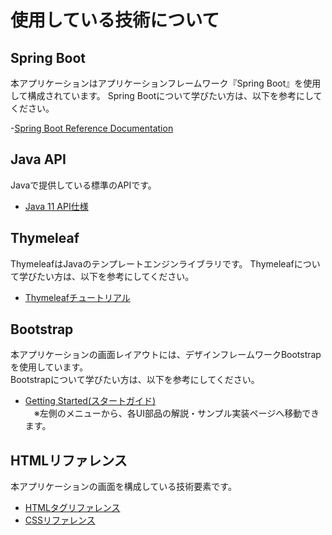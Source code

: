 # 使用している技術について

## Spring Boot
本アプリケーションはアプリケーションフレームワーク『Spring Boot』を使用して構成されています。
Spring Bootについて学びたい方は、以下を参考にしてください。

-[Spring Boot Reference Documentation](https://docs.spring.io/spring-boot/docs/current/reference/htmlsingle/)

## Java API
Javaで提供している標準のAPIです。
- [Java 11 API仕様](https://docs.oracle.com/javase/jp/11/docs/api/index.html)

## Thymeleaf
ThymeleafはJavaのテンプレートエンジンライブラリです。
Thymeleafについて学びたい方は、以下を参考にしてください。
- [Thymeleafチュートリアル](http://www.thymeleaf.org/doc/tutorials/3.0/usingthymeleaf_ja.html)

## Bootstrap
本アプリケーションの画面レイアウトには、デザインフレームワークBootstrapを使用しています。  
Bootstrapについて学びたい方は、以下を参考にしてください。
- [Getting Started(スタートガイド)](https://getbootstrap.jp/docs/4.3/getting-started/introduction/)  
　※左側のメニューから、各UI部品の解説・サンプル実装ページへ移動できます。

## HTMLリファレンス
本アプリケーションの画面を構成している技術要素です。
- [HTMLタグリファレンス](http://www.htmq.com/html/indexm.shtml)
- [CSSリファレンス](http://www.htmq.com/style/index.shtml)
